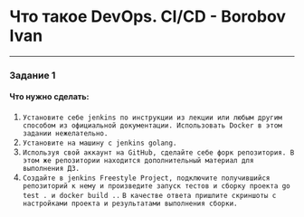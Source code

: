 # Что такое DevOps. СI/СD - Borobov Ivan
---
### Задание 1
#### Что нужно сделать:
1. `Установите себе jenkins по инструкции из лекции или любым другим способом из официальной документации. Использовать Docker в этом задании нежелательно. `
2. `Установите на машину с jenkins golang.`
3. `Используя свой аккаунт на GitHub, сделайте себе форк репозитория. В этом же репозитории находится дополнительный материал для выполнения ДЗ. `
4. `Создайте в jenkins Freestyle Project, подключите получившийся репозиторий к нему и произведите запуск тестов и сборку проекта go test . и docker build ..`
`В качестве ответа пришлите скриншоты с настройками проекта и результатами выполнения сборки.`
